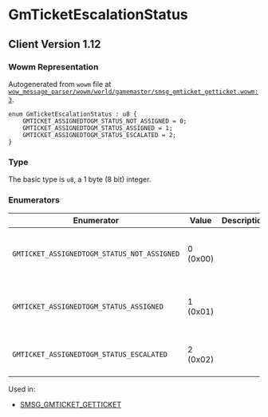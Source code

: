# GmTicketEscalationStatus

## Client Version 1.12

### Wowm Representation

Autogenerated from `wowm` file at [`wow_message_parser/wowm/world/gamemaster/smsg_gmticket_getticket.wowm:3`](https://github.com/gtker/wow_messages/tree/main/wow_message_parser/wowm/world/gamemaster/smsg_gmticket_getticket.wowm#L3).

```rust,ignore
enum GmTicketEscalationStatus : u8 {
    GMTICKET_ASSIGNEDTOGM_STATUS_NOT_ASSIGNED = 0;
    GMTICKET_ASSIGNEDTOGM_STATUS_ASSIGNED = 1;
    GMTICKET_ASSIGNEDTOGM_STATUS_ESCALATED = 2;
}
```
### Type
The basic type is `u8`, a 1 byte (8 bit) integer.
### Enumerators
| Enumerator | Value  | Description | Comment |
| --------- | -------- | ----------- | ------- |
| `GMTICKET_ASSIGNEDTOGM_STATUS_NOT_ASSIGNED` | 0 (0x00) |  | ticket is not currently assigned to a gm |
| `GMTICKET_ASSIGNEDTOGM_STATUS_ASSIGNED` | 1 (0x01) |  | ticket is assigned to a normal gm |
| `GMTICKET_ASSIGNEDTOGM_STATUS_ESCALATED` | 2 (0x02) |  | ticket is in the escalation queue |

Used in:
* [SMSG_GMTICKET_GETTICKET](smsg_gmticket_getticket.md)
